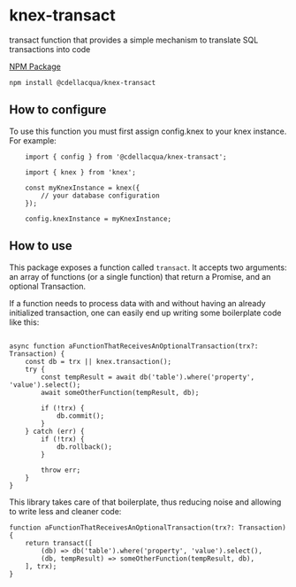 # knex-transact

transact function that provides a simple mechanism to translate SQL transactions into code


[NPM Package](https://www.npmjs.com/package/@cdellacqua/knex-transact)

`npm install @cdellacqua/knex-transact`

## How to configure

To use this function you must first assign config.knex to your knex instance. For example:
```
	import { config } from '@cdellacqua/knex-transact';

	import { knex } from 'knex';
	
	const myKnexInstance = knex({
		// your database configuration
	});

	config.knexInstance = myKnexInstance;
```

## How to use

This package exposes a function called `transact`. It accepts two arguments: an array of functions (or a single function) that return a Promise, and an optional Transaction.

If a function needs to process data with and without having an already initialized transaction, one can easily end up writing some boilerplate code like this:
```
	
async function aFunctionThatReceivesAnOptionalTransaction(trx?: Transaction) {
	const db = trx || knex.transaction();
	try {
		const tempResult = await db('table').where('property', 'value').select();
		await someOtherFunction(tempResult, db);

		if (!trx) {
			db.commit();
		}
	} catch (err) {
		if (!trx) {
			db.rollback();
		}

		throw err;
	}
}
```

This library takes care of that boilerplate, thus reducing noise and allowing to write less and cleaner code:
```
function aFunctionThatReceivesAnOptionalTransaction(trx?: Transaction) {
	return transact([
		(db) => db('table').where('property', 'value').select(),
		(db, tempResult) => someOtherFunction(tempResult, db),
	], trx);
}
```